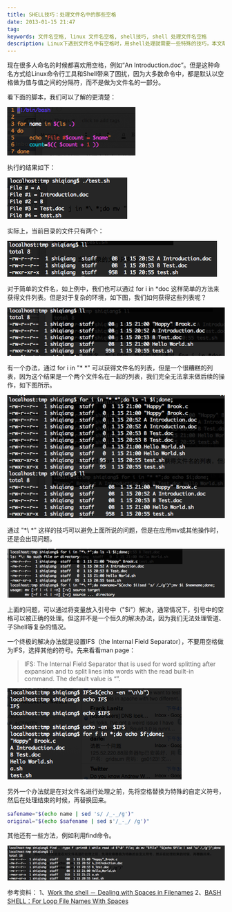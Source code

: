 ```yaml
---
title: SHELL技巧：处理文件名中的那些空格
date: 2013-01-15 21:47
tag: 
keywords: 文件名空格, linux 文件名空格, shell技巧, shell 处理文件名空格
description: Linux下遇到文件名中有空格时，用shell处理就需要一些特殊的技巧，本文帮你整理总结到了一起。
---
```



现在很多人命名的时候都喜欢用空格，例如“An Introduction.doc”。但是这种命名方式给Linux命令行工具和Shell带来了困扰，因为大多数命令中，都是默认以空格做为值与值之间的分隔符，而不是做为文件名的一部分。

看下面的脚本，我们可以了解的更清楚：

![](20130115-shell-remove-space/15215746-0d6566bdd61c48ee9797aac50f0c8dcb.png)

执行的结果如下：

![](20130115-shell-remove-space/15215748-5b0c02dc7f2f4033b590c4164ed0ef30.png)

实际上，当前目录的文件只有两个：

![](20130115-shell-remove-space/15215751-2affc7fdd3bd4aaaa639d7548244bf5d.png)

对于简单的文件名，如上例中，我们也可以通过 for i in *doc 这样简单的方法来获得文件列表。但是对于复杂的环境，如下图，我们如何获得这些列表呢？

![](20130115-shell-remove-space/15215754-fc72e44985714bfaa250d5f0837ca5a9.png)

有一个办法，通过 for i in "* *" 可以获得文件名的列表，但是一个很糟糕的列表，因为这个结果是一个两个文件名在一起的列表，我们完全无法拿来做后续的操作，如下图所示。

![](20130115-shell-remove-space/15215758-71dfdacd292d42c0aa647295c7cfe546.png)

通过 "*\ *" 这样的技巧可以避免上面所说的问题，但是在应用mv或其他操作时，还是会出现问题。

![](20130115-shell-remove-space/15215803-71ffc40aea844dad9cf093754be48b5c.png)

上面的问题，可以通过将变量放入引号中（"$i"）解决，通常情况下，引号中的空格可以被正确的处理。但这并不是一个恒久的解决办法，因为我们无法处理管道、子Shell等复杂的情况。

一个终极的解决办法就是设置IFS（the Internal Field Separator），不要用空格做为IFS，选择其他的符号。先来看看man page：

> IFS: The Internal Field Separator that is used for word splitting after expansion and to split lines into words with the read built-in command. The default value is “<space><tab><new-line>”.


![](20130115-shell-remove-space/15215809-cb61f85865b24ba4b1bb381b12363eb6.png)

另外一个办法就是在对文件名进行处理之前，先将空格替换为特殊的自定义符号，然后在处理结束的时候，再替换回来。
```sh
safename="$(echo name | sed 's/ /_-_/g')"
original="$(echo $safename | sed s'/_-_/ /g')"
```
其他还有一些方法，例如利用find命令。

![](20130115-shell-remove-space/15215816-35dbfa69c6014384944b38b1a157822a.png)

参考资料：
1、[Work the shell － Dealing with Spaces in Filenames](http://www.linuxjournal.com/article/10954)
2、[BASH SHELL：For Loop File Names With Spaces](http://www.cyberciti.biz/tips/handling-filenames-with-spaces-in-bash.html)












